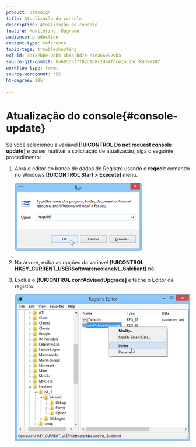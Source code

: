 ```yaml
---
product: campaign
title: Atualização do console
description: Atualização do console
feature: Monitoring, Upgrade
audience: production
content-type: reference
topic-tags: troubleshooting
exl-id: 3a127bbe-9abb-4b5b-bd7e-e1ea550929ba
source-git-commit: b666535f7f82d1b8c2da4fbce1bc25cf8d39d187
workflow-type: tm+mt
source-wordcount: '55'
ht-degree: 10%

---
```


# Atualização do console{#console-update}



Se você selecionou a variável **[!UICONTROL Do not request console update]** e quiser reativar a solicitação de atualização, siga o seguinte procedimento:

1. Abra o editor do banco de dados do Registro usando o **regedit** comando no Windows **[!UICONTROL Start > Execute]** menu.

   ![](assets/ncs_console_update_1.png)

1. Na árvore, exiba as opções da variável **[!UICONTROL HKEY_CURRENT_USERSoftwareneolaneNL_6nlclient]** nó.
1. Exclua o **[!UICONTROL confAdvisedUpgrade]** e feche o Editor de registro.

   ![](assets/ncs_console_update_2.png)
